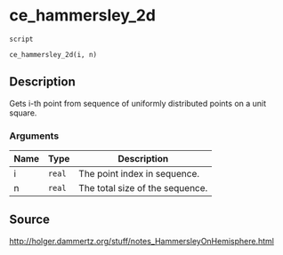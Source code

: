 # ce_hammersley_2d
`script`
```gml
ce_hammersley_2d(i, n)
```

## Description
Gets i-th point from sequence of uniformly distributed points on a
 unit square.

### Arguments
| Name | Type | Description |
| ---- | ---- | ----------- |
| i | `real` | The point index in sequence. |
| n | `real` | The total size of the sequence. |

## Source
http://holger.dammertz.org/stuff/notes_HammersleyOnHemisphere.html